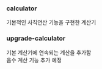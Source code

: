 ### calculator
기본적인 사칙연산 기능을 구현한 계산기
### upgrade-calculator
기본 계산기에 연속되는 계산을 추가함</br>
음수 계산 기능 추가 예정

